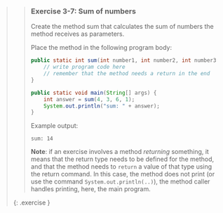 <!-- WAS 3-1 -->
>> ### Exercise 3-7: Sum of numbers
>> 
>> Create the method sum that calculates the sum of numbers the method receives as parameters.
>> 
>> Place the method in the following program body:
>> 
>>```java
>> public static int sum(int number1, int number2, int number3, int number4) {
>>     // write program code here
>>     // remember that the method needs a return in the end
>> }
>> 
>> public static void main(String[] args) {
>>     int answer = sum(4, 3, 6, 1);
>>     System.out.println("sum: " + answer);
>> }
>>```
>>     
>> Example output:
>>
>>```output 
>> sum: 14
>>```
>>     
>> **Note**: if an exercise involves a method *returning* something, it means that the return type needs to be defined for the method, and that the method needs to `return` a value of that type using the return command. In this case, the method does not print (or use the command `System.out.println(..)`), the method caller handles printing, here, the main program.
>>
>{: .exercise }